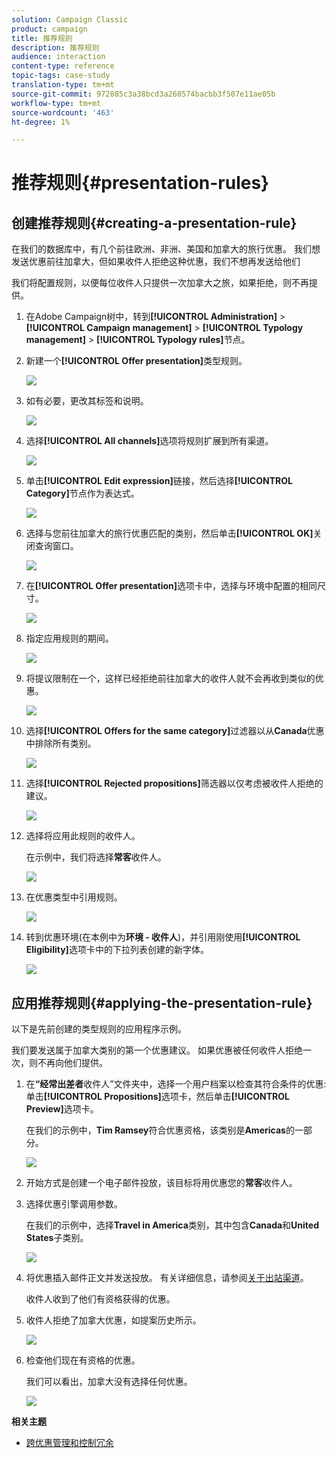 ```yaml
---
solution: Campaign Classic
product: campaign
title: 推荐规则
description: 推荐规则
audience: interaction
content-type: reference
topic-tags: case-study
translation-type: tm+mt
source-git-commit: 972885c3a38bcd3a260574bacbb3f507e11ae05b
workflow-type: tm+mt
source-wordcount: '463'
ht-degree: 1%

---
```



# 推荐规则{#presentation-rules}

## 创建推荐规则{#creating-a-presentation-rule}

在我们的数据库中，有几个前往欧洲、非洲、美国和加拿大的旅行优惠。 我们想发送优惠前往加拿大，但如果收件人拒绝这种优惠，我们不想再发送给他们

我们将配置规则，以便每位收件人只提供一次加拿大之旅，如果拒绝，则不再提供。

1. 在Adobe Campaign树中，转到&#x200B;**[!UICONTROL Administration]** > **[!UICONTROL Campaign management]** > **[!UICONTROL Typology management]** > **[!UICONTROL Typology rules]**&#x200B;节点。
1. 新建一个&#x200B;**[!UICONTROL Offer presentation]**&#x200B;类型规则。

   ![](assets/offer_typology_example_001.png)

1. 如有必要，更改其标签和说明。

   ![](assets/offer_typology_example_002.png)

1. 选择&#x200B;**[!UICONTROL All channels]**&#x200B;选项将规则扩展到所有渠道。

   ![](assets/offer_typology_example_003.png)

1. 单击&#x200B;**[!UICONTROL Edit expression]**&#x200B;链接，然后选择&#x200B;**[!UICONTROL Category]**&#x200B;节点作为表达式。

   ![](assets/offer_typology_example_004.png)

1. 选择与您前往加拿大的旅行优惠匹配的类别，然后单击&#x200B;**[!UICONTROL OK]**&#x200B;关闭查询窗口。

   ![](assets/offer_typology_example_005.png)

1. 在&#x200B;**[!UICONTROL Offer presentation]**&#x200B;选项卡中，选择与环境中配置的相同尺寸。

   ![](assets/offer_typology_example_006.png)

1. 指定应用规则的期间。

   ![](assets/offer_typology_example_007.png)

1. 将提议限制在一个，这样已经拒绝前往加拿大的收件人就不会再收到类似的优惠。

   ![](assets/offer_typology_example_008.png)

1. 选择&#x200B;**[!UICONTROL Offers for the same category]**&#x200B;过滤器以从&#x200B;**Canada**&#x200B;优惠中排除所有类别。

   ![](assets/offer_typology_example_020.png)

1. 选择&#x200B;**[!UICONTROL Rejected propositions]**&#x200B;筛选器以仅考虑被收件人拒绝的建议。

   ![](assets/offer_typology_example_021.png)

1. 选择将应用此规则的收件人。

   在示例中，我们将选择&#x200B;**常客**&#x200B;收件人。

   ![](assets/offer_typology_example_009.png)

1. 在优惠类型中引用规则。

   ![](assets/offer_typology_example_013.png)

1. 转到优惠环境(在本例中为&#x200B;**环境 - 收件人**)，并引用刚使用&#x200B;**[!UICONTROL Eligibility]**&#x200B;选项卡中的下拉列表创建的新字体。

   ![](assets/offer_typology_example_014.png)

## 应用推荐规则{#applying-the-presentation-rule}

以下是先前创建的类型规则的应用程序示例。

我们要发送属于加拿大类别的第一个优惠建议。 如果优惠被任何收件人拒绝一次，则不再向他们提供。

1. 在&#x200B;**“经常出差者**&#x200B;收件人”文件夹中，选择一个用户档案以检查其符合条件的优惠:单击&#x200B;**[!UICONTROL Propositions]**&#x200B;选项卡，然后单击&#x200B;**[!UICONTROL Preview]**&#x200B;选项卡。

   在我们的示例中，**Tim Ramsey**&#x200B;符合优惠资格，该类别是&#x200B;**Americas**&#x200B;的一部分。

   ![](assets/offer_typology_example_015.png)

1. 开始方式是创建一个电子邮件投放，该目标将用优惠您的&#x200B;**常客**&#x200B;收件人。
1. 选择优惠引擎调用参数。

   在我们的示例中，选择&#x200B;**Travel in America**&#x200B;类别，其中包含&#x200B;**Canada**&#x200B;和&#x200B;**United States**&#x200B;子类别。

   ![](assets/offer_typology_example_016.png)

1. 将优惠插入邮件正文并发送投放。 有关详细信息，请参阅[关于出站渠道](../../interaction/using/about-outbound-channels.md)。

   收件人收到了他们有资格获得的优惠。

1. 收件人拒绝了加拿大优惠，如提案历史所示。

   ![](assets/offer_typology_example_018.png)

1. 检查他们现在有资格的优惠。

   我们可以看出，加拿大没有选择任何优惠。

   ![](assets/offer_typology_example_019.png)

**相关主题**

* [跨优惠管理和控制冗余](https://helpx.adobe.com/campaign/kb/simplifying-campaign-management-acc.html#Manageoffersandcontrolredundancyacrosschannels)